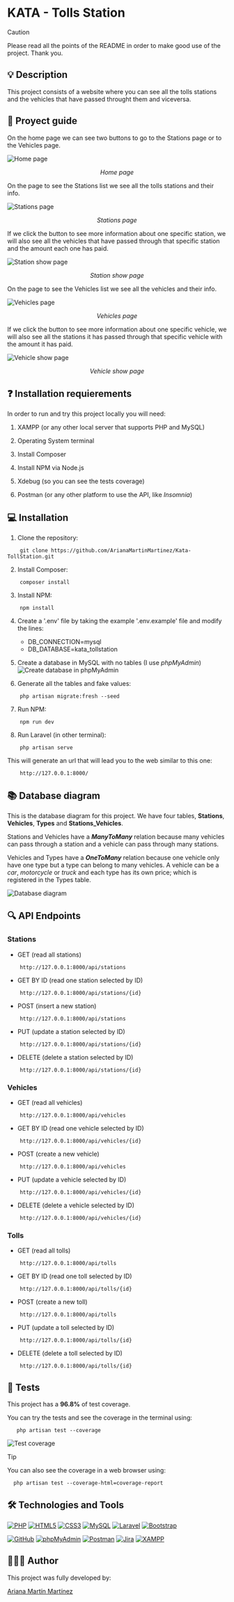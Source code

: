 # KATA - Tolls Station

>[!CAUTION]
>Please read all the points of the README in order to make good use of the project. Thank you.

## 💡 Description

This project consists of a website where you can see all the tolls stations and the vehicles that have passed throught them and viceversa.

## 💼 Proyect guide

On the home page we can see two buttons to go to the Stations page or to the Vehicles page.

![Home page](./public/docs/homePage.png)
<p align="center"><em>Home page</em></p>

On the page to see the Stations list we see all the tolls stations and their info.

![Stations page](./public/docs/stationsPage.png)
<p align="center"><em>Stations page</em></p>

If we click the button to see more information about one specific station, we will also see all the vehicles that have passed through that specific station and the amount each one has paid.

![Station show page](./public/docs/stationShowPage.png)
<p align="center"><em>Station show page</em></p>

On the page to see the Vehicles list we see all the vehicles and their info.

![Vehicles page](./public/docs/vehiclesPage.png)
<p align="center"><em>Vehicles page</em></p>

If we click the button to see more information about one specific vehicle, we will also see all the stations it has passed through that specific vehicle with the amount it has paid.

![Vehicle show page](./public/docs/vehicleShowPage.png)
<p align="center"><em>Vehicle show page</em></p>

## ❓ Installation requierements

In order to run and try this project locally you will need:

1. XAMPP (or any other local server that supports PHP and MySQL)

2. Operating System terminal

3. Install Composer

4. Install NPM via Node.js

5. Xdebug (so you can see the tests coverage)

6. Postman (or any other platform to use the API, like *Insomnia*)

## 💻 Installation

1. Clone the repository:
```
    git clone https://github.com/ArianaMartinMartinez/Kata-TollStation.git
```

2. Install Composer:
```
    composer install
```

3. Install NPM:
```
    npm install
```

4. Create a '.env' file by taking the example '.env.example' file and modify the lines:
    - DB_CONNECTION=mysql
    - DB_DATABASE=kata_tollstation

5. Create a database in MySQL with no tables (I use *phpMyAdmin*)
![Create database in phpMyAdmin](./public/docs/createDatabase.png)

6. Generate all the tables and fake values:
```
    php artisan migrate:fresh --seed
```

7. Run NPM:
```
    npm run dev
```

8. Run Laravel (in other terminal):
```
    php artisan serve
```

This will generate an url that will lead you to the web similar to this one:
```
    http://127.0.0.1:8000/
```

## 📚 Database diagram

This is the database diagram for this project. We have four tables, **Stations**, **Vehicles**, **Types** and **Stations_Vehicles**.

Stations and Vehicles have a ***ManyToMany*** relation because many vehicles can pass through a station and a vehicle can pass through many stations.

Vehicles and Types have a ***OneToMany*** relation because one vehicle only have one type but a type can belong to many vehicles. A vehicle can be a *car*, *motorcycle* or *truck* and each type has its own price; which is registered in the Types table.

![Database diagram](./public/docs/databaseDiagram.png)

## 🔍 API Endpoints

### Stations

- GET (read all stations)
```
    http://127.0.0.1:8000/api/stations
```

- GET BY ID (read one station selected by ID)
```
    http://127.0.0.1:8000/api/stations/{id}
```

- POST (insert a new station)
```
    http://127.0.0.1:8000/api/stations
```

- PUT (update a station selected by ID)
```
    http://127.0.0.1:8000/api/stations/{id}
```

- DELETE (delete a station selected by ID)
```
    http://127.0.0.1:8000/api/stations/{id}
```

### Vehicles

- GET (read all vehicles)
```
    http://127.0.0.1:8000/api/vehicles
```

- GET BY ID (read one vehicle selected by ID)
```
    http://127.0.0.1:8000/api/vehicles/{id}
```

- POST (create a new vehicle)
```
    http://127.0.0.1:8000/api/vehicles
```

- PUT (update a vehicle selected by ID)
```
    http://127.0.0.1:8000/api/vehicles/{id}
```

- DELETE (delete a vehicle selected by ID)
```
    http://127.0.0.1:8000/api/vehicles/{id}
```

### Tolls

- GET (read all tolls)
```
    http://127.0.0.1:8000/api/tolls
```

- GET BY ID (read one toll selected by ID)
```
    http://127.0.0.1:8000/api/tolls/{id}
```

- POST (create a new toll)
```
    http://127.0.0.1:8000/api/tolls
```

- PUT (update a toll selected by ID)
```
    http://127.0.0.1:8000/api/tolls/{id}
```

- DELETE (delete a toll selected by ID)
```
    http://127.0.0.1:8000/api/tolls/{id}
```

## 👾 Tests

This project has a **96.8%** of test coverage.

You can try the tests and see the coverage in the terminal using:
```
   php artisan test --coverage
```

![Test coverage](./public/docs/testCoverage.png)

>[!TIP]
>You can also see the coverage in a web browser using:
>```
>   php artisan test --coverage-html=coverage-report
>```

## 🛠️ Technologies and Tools

<a href='https://github.com/shivamkapasia0' target="_blank"><img alt='PHP' src='https://img.shields.io/badge/PHP-100000?style=for-the-badge&logo=PHP&logoColor=white&labelColor=777BB4&color=777BB4'/></a>
<a href='https://github.com/shivamkapasia0' target="_blank"><img alt='HTML5' src='https://img.shields.io/badge/HTML5-100000?style=for-the-badge&logo=HTML5&logoColor=white&labelColor=E34F26&color=E34F26'/></a>
<a href='https://github.com/shivamkapasia0' target="_blank"><img alt='CSS3' src='https://img.shields.io/badge/CSS3-100000?style=for-the-badge&logo=CSS3&logoColor=white&labelColor=1572B6&color=1572B6'/></a>
<a href='https://github.com/shivamkapasia0' target="_blank"><img alt='MySQL' src='https://img.shields.io/badge/MySQL-100000?style=for-the-badge&logo=MySQL&logoColor=white&labelColor=4479A1&color=4479A1'/></a>
<a href='https://github.com/shivamkapasia0' target="_blank"><img alt='Laravel' src='https://img.shields.io/badge/Laravel-100000?style=for-the-badge&logo=Laravel&logoColor=white&labelColor=FF2D20&color=FF2D20'/></a>
<a href='https://github.com/shivamkapasia0' target="_blank"><img alt='Bootstrap' src='https://img.shields.io/badge/Bootstrap-100000?style=for-the-badge&logo=Bootstrap&logoColor=white&labelColor=7952B3&color=7952B3'/></a>

<a href='https://github.com/shivamkapasia0' target="_blank"><img alt='GitHub' src='https://img.shields.io/badge/GitHub-100000?style=for-the-badge&logo=GitHub&logoColor=white&labelColor=181717&color=181717'/></a>
<a href='https://github.com/shivamkapasia0' target="_blank"><img alt='phpMyAdmin' src='https://img.shields.io/badge/phpMyAdmin-100000?style=for-the-badge&logo=phpMyAdmin&logoColor=white&labelColor=6C78AF&color=6C78AF'/></a>
<a href='https://github.com/shivamkapasia0' target="_blank"><img alt='Postman' src='https://img.shields.io/badge/Postman-100000?style=for-the-badge&logo=Postman&logoColor=white&labelColor=FF6C37&color=FF6C37'/></a>
<a href='https://github.com/shivamkapasia0' target="_blank"><img alt='Jira' src='https://img.shields.io/badge/Jira-100000?style=for-the-badge&logo=Jira&logoColor=white&labelColor=0052CC&color=0052CC'/></a>
<a href='https://github.com/shivamkapasia0' target="_blank"><img alt='XAMPP' src='https://img.shields.io/badge/XAMPP-100000?style=for-the-badge&logo=XAMPP&logoColor=white&labelColor=FB7A24&color=FB7A24'/></a>

## 👨🏻‍💻 Author

This project was fully developed by: 

[Ariana Martín Martínez](https://github.com/ArianaMartinMartinez)